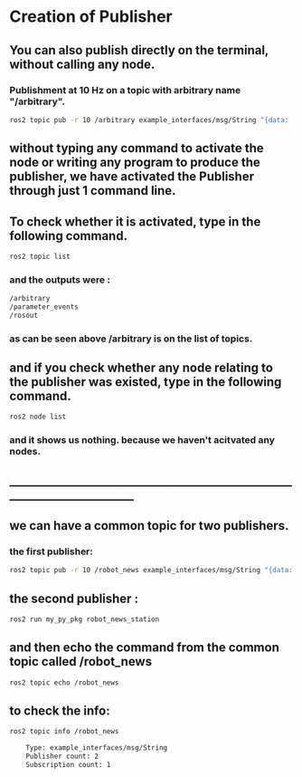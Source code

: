 # Creation of Publisher
##
##

## You can also publish directly on the terminal, without calling any node. 
### Publishment at 10 Hz on a topic with arbitrary name "/arbitrary".
```bash
ros2 topic pub -r 10 /arbitrary example_interfaces/msg/String "{data: 'hello from terminal'}" 
```
## without typing any command to activate the node or writing any program to produce the publisher, we have activated the Publisher through just 1 command line. 
## To check whether it is activated, type in the following command. 
```bash
ros2 topic list
```
### and the outputs were :
```bash
/arbitrary
/parameter_events
/rosout
```
### as can be seen above /arbitrary is on the list of topics.

## and if you check whether any node relating to the publisher was existed, type in the following command. 
```bash
ros2 node list
```
### and it shows us nothing. because we haven't acitvated any nodes.
## ________________________________________________________________________
## we can have a common topic for two publishers.
### the first publisher:
```bash
ros2 topic pub -r 10 /robot_news example_interfaces/msg/String "{data: 'hey jude'}"
```
## the second publisher :
```bash
ros2 run my_py_pkg robot_news_station
```
## and then echo the command from the common topic called /robot_news
```bash
ros2 topic echo /robot_news
```
## to check the info:
```bash
ros2 topic info /robot_news

    Type: example_interfaces/msg/String
    Publisher count: 2
    Subscription count: 1
```
